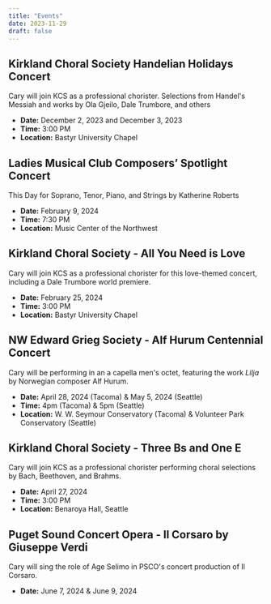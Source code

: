 ```yaml
---
title: "Events"
date: 2023-11-29
draft: false
---
```


## Kirkland Choral Society Handelian Holidays Concert

Cary will join KCS as a professional chorister. Selections from Handel's Messiah and works by Ola Gjeilo, Dale Trumbore, and others

- **Date:** December 2, 2023 and December 3, 2023
- **Time:** 3:00 PM
- **Location:** Bastyr University Chapel

## Ladies Musical Club Composers’ Spotlight Concert

This Day for Soprano, Tenor, Piano, and Strings by Katherine Roberts

- **Date:** February 9, 2024
- **Time:** 7:30 PM
- **Location:** Music Center of the Northwest


## Kirkland Choral Society - All You Need is Love

Cary will join KCS as a professional chorister for this love-themed concert, including a Dale Trumbore world premiere.

- **Date:** February 25, 2024
- **Time:** 3:00 PM
- **Location:** Bastyr University Chapel


## NW Edward Grieg Society - Alf Hurum Centennial Concert

Cary will be performing in an a capella men's octet, featuring the work *Lilja* by Norwegian composer Alf Hurum.

- **Date:** April 28, 2024 (Tacoma) & May 5, 2024 (Seattle)
- **Time:** 4pm (Tacoma) & 5pm (Seattle)
- **Location:**  W. W. Seymour Conservatory (Tacoma) & Volunteer Park Conservatory (Seattle)


## Kirkland Choral Society - Three Bs and One E

Cary will join KCS as a professional chorister performing choral selections by Bach, Beethoven, and Brahms.

- **Date:** April 27, 2024
- **Time:** 3:00 PM
- **Location:** Benaroya Hall, Seattle

## Puget Sound Concert Opera - Il Corsaro by Giuseppe Verdi

Cary will sing the role of Age Selimo in PSCO's concert production of Il Corsaro.

- **Date:** June 7, 2024 & June 9, 2024
